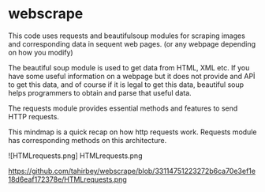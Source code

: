 # webscrape
This code uses requests and beautifulsoup modules for scraping images and corresponding data in sequent web pages. (or any webpage depending on how you modify)

The beautiful soup module is used to get data from HTML, XML etc. If you have some useful information on a webpage but it does not provide and APİ to get this data, and of course if it is legal to get this data, beautiful soup helps programmers to obtain and parse that useful data. 

The requests module provides essential methods and features to send HTTP requests.

This mindmap is a quick recap on how http requests work. Requests module has corresponding methods on this architecture.

![HTMLrequests.png] HTMLrequests.png

https://github.com/tahirbey/webscrape/blob/33114751223272b6ca70e3ef1e18d6eaf172378e/HTMLrequests.png
